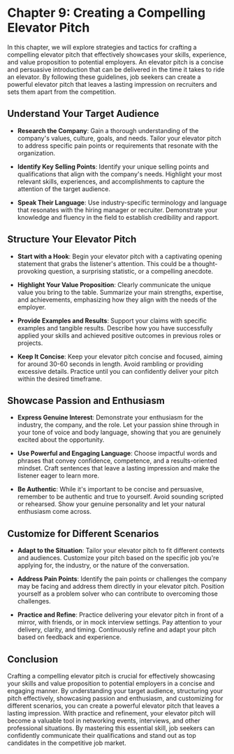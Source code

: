 Chapter 9: Creating a Compelling Elevator Pitch
===============================================

In this chapter, we will explore strategies and tactics for crafting a compelling elevator pitch that effectively showcases your skills, experience, and value proposition to potential employers. An elevator pitch is a concise and persuasive introduction that can be delivered in the time it takes to ride an elevator. By following these guidelines, job seekers can create a powerful elevator pitch that leaves a lasting impression on recruiters and sets them apart from the competition.

Understand Your Target Audience
-------------------------------

* **Research the Company**: Gain a thorough understanding of the company's values, culture, goals, and needs. Tailor your elevator pitch to address specific pain points or requirements that resonate with the organization.

* **Identify Key Selling Points**: Identify your unique selling points and qualifications that align with the company's needs. Highlight your most relevant skills, experiences, and accomplishments to capture the attention of the target audience.

* **Speak Their Language**: Use industry-specific terminology and language that resonates with the hiring manager or recruiter. Demonstrate your knowledge and fluency in the field to establish credibility and rapport.

Structure Your Elevator Pitch
-----------------------------

* **Start with a Hook**: Begin your elevator pitch with a captivating opening statement that grabs the listener's attention. This could be a thought-provoking question, a surprising statistic, or a compelling anecdote.

* **Highlight Your Value Proposition**: Clearly communicate the unique value you bring to the table. Summarize your main strengths, expertise, and achievements, emphasizing how they align with the needs of the employer.

* **Provide Examples and Results**: Support your claims with specific examples and tangible results. Describe how you have successfully applied your skills and achieved positive outcomes in previous roles or projects.

* **Keep It Concise**: Keep your elevator pitch concise and focused, aiming for around 30-60 seconds in length. Avoid rambling or providing excessive details. Practice until you can confidently deliver your pitch within the desired timeframe.

Showcase Passion and Enthusiasm
-------------------------------

* **Express Genuine Interest**: Demonstrate your enthusiasm for the industry, the company, and the role. Let your passion shine through in your tone of voice and body language, showing that you are genuinely excited about the opportunity.

* **Use Powerful and Engaging Language**: Choose impactful words and phrases that convey confidence, competence, and a results-oriented mindset. Craft sentences that leave a lasting impression and make the listener eager to learn more.

* **Be Authentic**: While it's important to be concise and persuasive, remember to be authentic and true to yourself. Avoid sounding scripted or rehearsed. Show your genuine personality and let your natural enthusiasm come across.

Customize for Different Scenarios
---------------------------------

* **Adapt to the Situation**: Tailor your elevator pitch to fit different contexts and audiences. Customize your pitch based on the specific job you're applying for, the industry, or the nature of the conversation.

* **Address Pain Points**: Identify the pain points or challenges the company may be facing and address them directly in your elevator pitch. Position yourself as a problem solver who can contribute to overcoming those challenges.

* **Practice and Refine**: Practice delivering your elevator pitch in front of a mirror, with friends, or in mock interview settings. Pay attention to your delivery, clarity, and timing. Continuously refine and adapt your pitch based on feedback and experience.

Conclusion
----------

Crafting a compelling elevator pitch is crucial for effectively showcasing your skills and value proposition to potential employers in a concise and engaging manner. By understanding your target audience, structuring your pitch effectively, showcasing passion and enthusiasm, and customizing for different scenarios, you can create a powerful elevator pitch that leaves a lasting impression. With practice and refinement, your elevator pitch will become a valuable tool in networking events, interviews, and other professional situations. By mastering this essential skill, job seekers can confidently communicate their qualifications and stand out as top candidates in the competitive job market.
